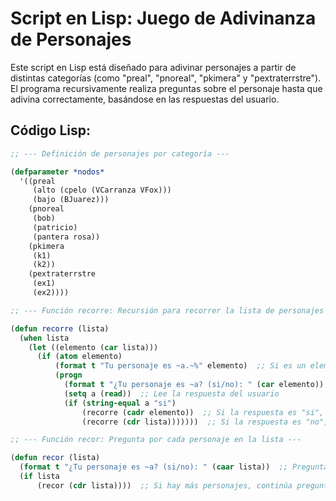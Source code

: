 # Script en Lisp: Juego de Adivinanza de Personajes

Este script en Lisp está diseñado para adivinar personajes a partir de distintas categorías (como "preal", "pnoreal", "pkimera" y "pextraterrstre"). El programa recursivamente realiza preguntas sobre el personaje hasta que adivina correctamente, basándose en las respuestas del usuario.

## Código Lisp:

```lisp
;; --- Definición de personajes por categoría ---

(defparameter *nodos* 
  '((preal
     (alto (cpelo (VCarranza VFox)))
     (bajo (BJuarez)))
    (pnoreal
     (bob)
     (patricio)
     (pantera rosa))
    (pkimera
     (k1)
     (k2))
    (pextraterrstre
     (ex1)
     (ex2))))

;; --- Función recorre: Recursión para recorrer la lista de personajes ---

(defun recorre (lista)
  (when lista
    (let ((elemento (car lista)))
      (if (atom elemento)
          (format t "Tu personaje es ~a.~%" elemento)  ;; Si es un elemento (nombre), adivina al personaje
          (progn
            (format t "¿Tu personaje es ~a? (si/no): " (car elemento))  ;; Pregunta por el nombre
            (setq a (read))  ;; Lee la respuesta del usuario
            (if (string-equal a "si")
                (recorre (cadr elemento))  ;; Si la respuesta es "si", recursivamente busca en la siguiente lista
                (recorre (cdr lista)))))))  ;; Si la respuesta es "no", sigue en la siguiente opción

;; --- Función recor: Pregunta por cada personaje en la lista ---

(defun recor (lista)
  (format t "¿Tu personaje es ~a? (si/no): " (caar lista))  ;; Pregunta si el primer personaje es el correcto
  (if lista
      (recor (cdr lista))))  ;; Si hay más personajes, continúa preguntando
